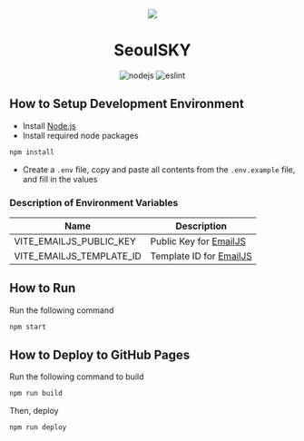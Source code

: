 <div align="center">
    <a href="https://www.seoulsky.org">
      <img src="https://github.com/SeoulSKY/SeoulSKY/blob/main/assets/header.gif">
    </a>
    <h1>SeoulSKY</h1>
</div>

<div align="center">
    <img src="https://img.shields.io/badge/Node.js-v21.7-84ba64" alt="nodejs">
    <img src="https://github.com/SeoulSKY/SeoulSKY.github.io/actions/workflows/eslint.yml/badge.svg" alt="eslint">
</div>


## How to Setup Development Environment

* Install [Node.js](https://nodejs.org/en/download/package-manager)
* Install required node packages
```bash
npm install
```
* Create a `.env` file, copy and paste all contents from the `.env.example` file, and fill in the values 

### Description of Environment Variables

| Name | Description |
|------|-------------|
| VITE_EMAILJS_PUBLIC_KEY | Public Key for [EmailJS](https://www.emailjs.com) |
| VITE_EMAILJS_TEMPLATE_ID | Template ID for [EmailJS](https://www.emailjs.com) |

## How to Run

Run the following command

```bash
npm start
```

## How to Deploy to GitHub Pages

Run the following command to build

```bash
npm run build
```

Then, deploy

```bash
npm run deploy
```
